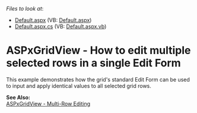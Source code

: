 <!-- default file list -->
*Files to look at*:

* [Default.aspx](./CS/WebSite/Default.aspx) (VB: [Default.aspx](./VB/WebSite/Default.aspx))
* [Default.aspx.cs](./CS/WebSite/Default.aspx.cs) (VB: [Default.aspx.vb](./VB/WebSite/Default.aspx.vb))
<!-- default file list end -->
# ASPxGridView - How to edit multiple selected rows in a single Edit Form


<p>This example demonstrates how the grid's standard Edit Form can be used to input and apply identical values to all selected grid rows.</p><p><strong>See Also:</strong><br />
<a href="https://www.devexpress.com/Support/Center/p/E158">ASPxGridView - Multi-Row Editing</a></p>

<br/>


